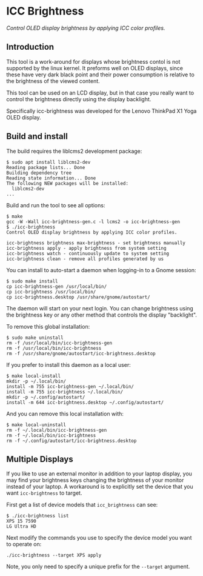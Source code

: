 # ICC Brightness

*Control OLED display brightness by applying ICC color profiles.*

## Introduction

This tool is a work-around for displays whose brightness contol is not
supported by the linux kernel. It preforms well on OLED displays,
since these have very dark black point and their power consumption is
relative to the brightness of the viewed content.

This tool can be used on an LCD display, but in that case you really want
to control the brightness directly using the display backlight.

Specifically icc-brightness was developed for the
Lenovo ThinkPad X1 Yoga OLED display.

## Build and install

The build requires the liblcms2 development package:

```console
$ sudo apt install liblcms2-dev
Reading package lists... Done
Building dependency tree
Reading state information... Done
The following NEW packages will be installed:
  liblcms2-dev
...
```

Build and run the tool to see all options:

```console
$ make
gcc -W -Wall icc-brightness-gen.c -l lcms2 -o icc-brightness-gen
$ ./icc-brightness
Control OLED display brightness by applying ICC color profiles.

icc-brightness brightness max-brightness - set brightness manually
icc-brightness apply - apply brightness from system setting
icc-brightness watch - continuously update to system setting
icc-brightness clean - remove all profiles generated by us
```

You can install to auto-start a daemon when logging-in to a Gnome session:

```console
$ sudo make install
cp icc-brightness-gen /usr/local/bin/
cp icc-brightness /usr/local/bin/
cp icc-brightness.desktop /usr/share/gnome/autostart/
```

The daemon will start on your next login.
You can change brightness using the brightness key or any other method
that controls the display "backlight".

To remove this global installation:

```console
$ sudo make uninstall
rm -f /usr/local/bin/icc-brightness-gen
rm -f /usr/local/bin/icc-brightness
rm -f /usr/share/gnome/autostart/icc-brightness.desktop
```

If you prefer to install this daemon as a local user:

```console
$ make local-install
mkdir -p ~/.local/bin/
install -m 755 icc-brightness-gen ~/.local/bin/
install -m 755 icc-brightness ~/.local/bin/
mkdir -p ~/.config/autostart/
install -m 644 icc-brightness.desktop ~/.config/autostart/
```

And you can remove this local installation with:

```console
$ make local-uninstall
rm -f ~/.local/bin/icc-brightness-gen
rm -f ~/.local/bin/icc-brightness
rm -f ~/.config/autostart/icc-brightness.desktop
```

## Multiple Displays

If you like to use an external monitor in addition to your laptop display, you
may find your brightness keys changing the brightness of your monitor instead of
your laptop.
A workaround is to explicitly set the device that you want `icc-brightness` to
target.

First get a list of device models that `icc_brightness` can see:

```console
$ ./icc-brightness list
XPS 15 7590
LG Ultra HD
```

Next modify the commands you use to specify the device model you want to operate
on:

```console
./icc-brightness --target XPS apply
```

Note, you only need to specify a unique prefix for the `--target` argument.
